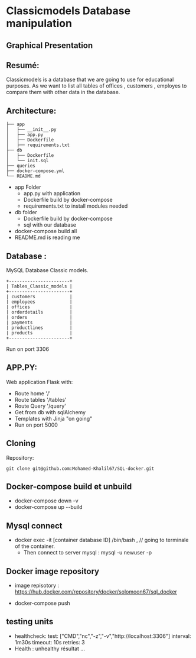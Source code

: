 # Classicmodels Database manipulation

## Graphical Presentation


## Resumé:

Classicmodels is a database that we are going to use for educational purposes. As we want to list all tables of offices , customers , employes to compare them with other data in the database.

## Architecture:
```
├── app
│   ├── __init__.py
│   ├── app.py
│   ├── Dockerfile
│   ├── requirements.txt
├── db
│   ├── Dockerfile
│   └── init.sql
├── queries
├── docker-compose.yml
└── README.md
```

* app Folder
    * app.py with application
    * Dockerfile build by docker-compose
    * requirements.txt to install modules needed
* db folder
    * Dockerfile build by docker-compose
    * sql with our database
* docker-compose build all
* README.md is reading me

## Database :
MySQL Database Classic models.

```
+-----------------------+
| Tables_Classic_models |
+-----------------------+
| customers             |
| employees             |
| offices               |
| orderdetails          |
| orders                |
| payments              |
| productlines          |
| products              |
+-----------------------+

```
Run on port 3306

## APP.PY:
Web application Flask with:
* Route home '/'
* Route tables '/tables'
* Route Query '/query'
* Get from db with sqlAlchemy
* Templates with Jinja "on going"
* Run on port 5000

## Cloning

Repository:
```
git clone git@github.com:Mohamed-Khalil67/SQL-docker.git

```

## Docker-compose build et unbuild

* docker-compose down -v
* docker-compose up --build

## Mysql connect

* docker exec -it [container database ID] /bin/bash , // going to terminale of the container.
    * Then connect to server mysql : mysql -u newuser -p

## Docker image repository

* image repisotory : https://hub.docker.com/repository/docker/solomoon67/sql_docker

* docker-compose push

## testing units

* healthcheck:
      test: ["CMD","nc","-z","-v","http://localhost:3306"]
      interval: 1m30s
      timeout: 10s
      retries: 3
* Health : unhealthy résultat
...
